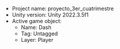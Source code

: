 <!-- UNITY CODE ASSIST INSTRUCTIONS START -->
- Project name: proyecto_3er_cuatrimestre
- Unity version: Unity 2022.3.5f1
- Active game object:
  - Name: Dash
  - Tag: Untagged
  - Layer: Player
<!-- UNITY CODE ASSIST INSTRUCTIONS END -->